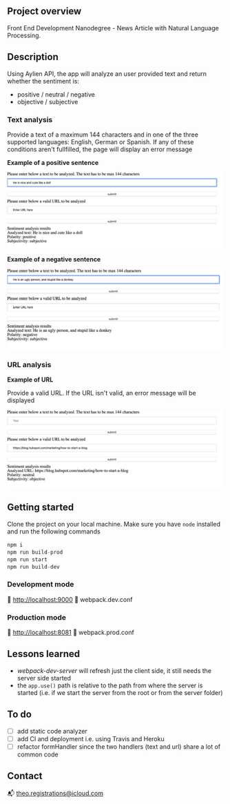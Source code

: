 ## Project overview

Front End Development Nanodegree - News Article with Natural Language Processing.

## Description

Using Aylien API, the app will analyze an user provided text and return whether the sentiment is:

- positive / neutral / negative
- objective / subjective

### Text analysis

Provide a text of a maximum 144 characters and in one of the three supported languages: English, German or Spanish.
If any of these conditions aren't fullfilled, the page will display an error message

**Example of a positive sentence**

![Positive sentence](img/positive.png)

**Example of a negative sentence**

![Negative sentence](img/negative.png)

### URL analysis

**Example of URL**

Provide a valid URL. If the URL isn't valid, an error message will be displayed

![URL scan](img/url.png)

## Getting started

Clone the project on your local machine. Make sure you have `node` installed and run the following commands

```javascript
npm i
npm run build-prod
npm run start
npm run build-dev
```

### Development mode

:link: [http://localhost:9000](http://localhost:9000)
:open_file_folder: webpack.dev.conf

### Production mode

:link: [http://localhost:8081](http://localhost:8081)
:open_file_folder: webpack.prod.conf

## Lessons learned

- _webpack-dev-server_ will refresh just the client side, it still needs the server side started
- the `app.use()` path is relative to the path from where the server is started (i.e. if we start the server from the root or from the server folder)

## To do

- [ ] add static code analyzer
- [ ] add CI and deployment i.e. using Travis and Heroku
- [ ] refactor formHandler since the two handlers (text and url) share a lot of common code

## Contact

:mailbox_with_mail: theo.registrations@icloud.com
